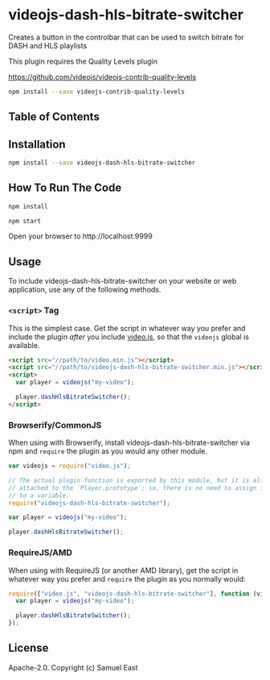 # videojs-dash-hls-bitrate-switcher

Creates a button in the controlbar that can be used to switch bitrate for DASH and HLS playlists

This plugin requires the Quality Levels plugin

https://github.com/videojs/videojs-contrib-quality-levels

```sh
npm install --save videojs-contrib-quality-levels
```

## Table of Contents

<!-- START doctoc -->
<!-- END doctoc -->

## Installation

```sh
npm install --save videojs-dash-hls-bitrate-switcher
```

## How To Run The Code

```sh
npm install
```

```sh
npm start
```

Open your browser to http://localhost:9999

## Usage

To include videojs-dash-hls-bitrate-switcher on your website or web application, use any of the following methods.

### `<script>` Tag

This is the simplest case. Get the script in whatever way you prefer and include the plugin _after_ you include [video.js][videojs], so that the `videojs` global is available.

```html
<script src="//path/to/video.min.js"></script>
<script src="//path/to/videojs-dash-hls-bitrate-switcher.min.js"></script>
<script>
  var player = videojs("my-video");

  player.dashHlsBitrateSwitcher();
</script>
```

### Browserify/CommonJS

When using with Browserify, install videojs-dash-hls-bitrate-switcher via npm and `require` the plugin as you would any other module.

```js
var videojs = require("video.js");

// The actual plugin function is exported by this module, but it is also
// attached to the `Player.prototype`; so, there is no need to assign it
// to a variable.
require("videojs-dash-hls-bitrate-switcher");

var player = videojs("my-video");

player.dashHlsBitrateSwitcher();
```

### RequireJS/AMD

When using with RequireJS (or another AMD library), get the script in whatever way you prefer and `require` the plugin as you normally would:

```js
require(["video.js", "videojs-dash-hls-bitrate-switcher"], function (videojs) {
  var player = videojs("my-video");

  player.dashHlsBitrateSwitcher();
});
```

## License

Apache-2.0. Copyright (c) Samuel East

[videojs]: http://videojs.com/
